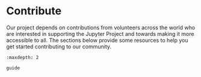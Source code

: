 # Contribute

Our project depends on contributions from volunteers across the world who are interested in supporting the Jupyter Project and towards making it more accessible to all.
The sections below provide some resources to help you get started contributing to our community.

```{toctree}
:maxdepth: 2

guide
```
